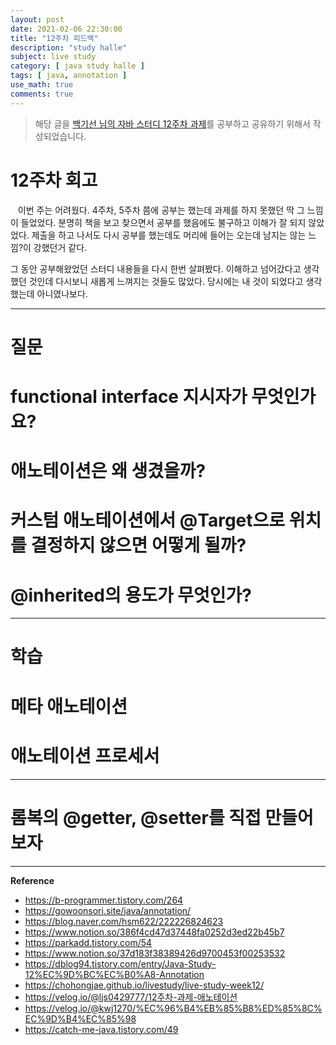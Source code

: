 ```yaml
---
layout: post
date: 2021-02-06 22:30:00
title: "12주차 피드백"
description: "study halle"
subject: live study
category: [ java study halle ]
tags: [ java, annotation ]
use_math: true
comments: true
---
```


> 해당 글을 [백기선 님의 자바 스터디 12주차 과제](https://github.com/whiteship/live-study/issues/12)를 공부하고 공유하기 위해서 작성되었습니다.

# 12주차 회고

&nbsp;&nbsp;&nbsp;이번 주는 어려웠다. 4주차, 5주차 쯤에 공부는 했는데 과제를 하지 못했던 딱 그 느낌이 들었었다. 분명히 책을 보고 찾으면서 공부를 했음에도 불구하고 이해가 잘 되지 않았었다. 제출을 하고 나서도 다시 공부를 했는데도 머리에 들어는 오는데 남지는 않는 느낌?이 강했던거 같다.

그 동안 공부해왔었던 스터디 내용들을 다시 한번 살펴봤다. 이해하고 넘어갔다고 생각했던 것인데 다시보니 새롭게 느껴지는 것들도 많았다. 당시에는 내 것이 되었다고 생각했는데 아니였나보다.

---

# 질문

#

# functional interface 지시자가 무엇인가요?

# 애노테이션은 왜 생겼을까?

# 커스텀 애노테이션에서 @Target으로 위치를 결정하지 않으면 어떻게 될까?

# @inherited의 용도가 무엇인가?

---

# 학습

#

# 메타 애노테이션

# 애노테이션 프로세서


---

# 롬복의 @getter, @setter를 직접 만들어보자

---
**Reference**
+ <https://b-programmer.tistory.com/264>
+ <https://gowoonsori.site/java/annotation/>
+ <https://blog.naver.com/hsm622/222226824623>
+ <https://www.notion.so/386f4cd47d37448fa0252d3ed22b45b7>
+ <https://parkadd.tistory.com/54>
+ <https://www.notion.so/37d183f38389426d9700453f00253532>
+ <https://dblog94.tistory.com/entry/Java-Study-12%EC%9D%BC%EC%B0%A8-Annotation>
+ <https://chohongjae.github.io/livestudy/live-study-week12/>
+ <https://velog.io/@ljs0429777/12주차-과제-애노테이션>
+ <https://velog.io/@kwj1270/%EC%96%B4%EB%85%B8%ED%85%8C%EC%9D%B4%EC%85%98>
+ <https://catch-me-java.tistory.com/49>
